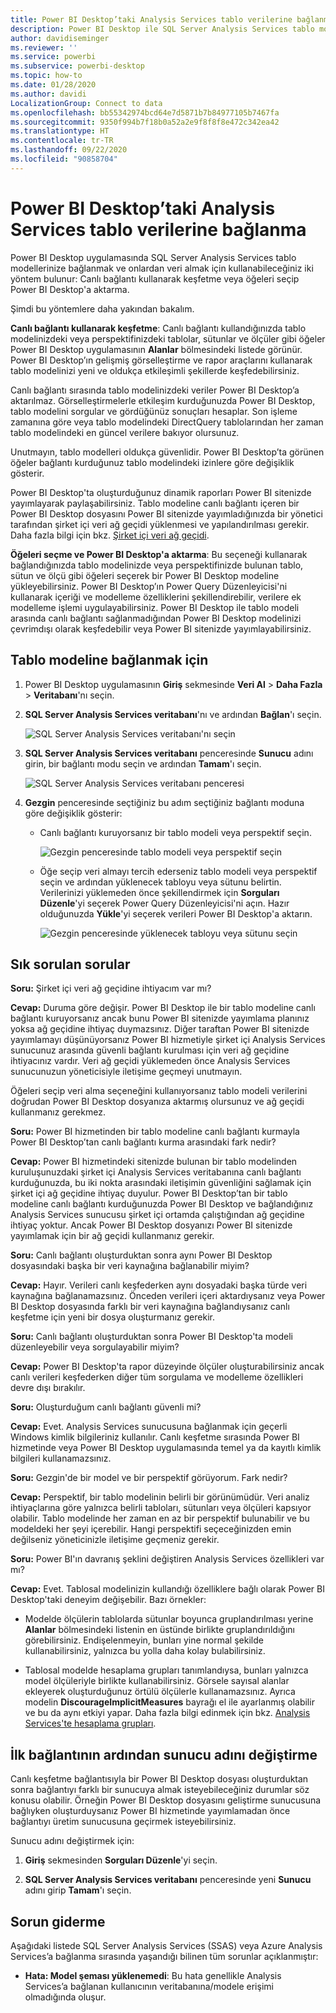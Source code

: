 ```yaml
---
title: Power BI Desktop’taki Analysis Services tablo verilerine bağlanma
description: Power BI Desktop ile SQL Server Analysis Services tablo modellerinize bağlanmak ve onlardan veri almak için canlı bağlantı kullanabilir veya Power BI Desktop'a aktarılacak öğeleri seçebilirsiniz.
author: davidiseminger
ms.reviewer: ''
ms.service: powerbi
ms.subservice: powerbi-desktop
ms.topic: how-to
ms.date: 01/28/2020
ms.author: davidi
LocalizationGroup: Connect to data
ms.openlocfilehash: bb55342974bcd64e7d5871b7b84977105b7467fa
ms.sourcegitcommit: 9350f994b7f18b0a52a2e9f8f8f8e472c342ea42
ms.translationtype: HT
ms.contentlocale: tr-TR
ms.lasthandoff: 09/22/2020
ms.locfileid: "90858704"
---
```

# <a name="connect-to-analysis-services-tabular-data-in-power-bi-desktop"></a>Power BI Desktop’taki Analysis Services tablo verilerine bağlanma
Power BI Desktop uygulamasında SQL Server Analysis Services tablo modellerinize bağlanmak ve onlardan veri almak için kullanabileceğiniz iki yöntem bulunur: Canlı bağlantı kullanarak keşfetme veya öğeleri seçip Power BI Desktop'a aktarma.

Şimdi bu yöntemlere daha yakından bakalım.

**Canlı bağlantı kullanarak keşfetme**: Canlı bağlantı kullandığınızda tablo modelinizdeki veya perspektifinizdeki tablolar, sütunlar ve ölçüler gibi öğeler Power BI Desktop uygulamasının **Alanlar** bölmesindeki listede görünür. Power BI Desktop’ın gelişmiş görselleştirme ve rapor araçlarını kullanarak tablo modelinizi yeni ve oldukça etkileşimli şekillerde keşfedebilirsiniz.

Canlı bağlantı sırasında tablo modelinizdeki veriler Power BI Desktop’a aktarılmaz. Görselleştirmelerle etkileşim kurduğunuzda Power BI Desktop, tablo modelini sorgular ve gördüğünüz sonuçları hesaplar. Son işleme zamanına göre veya tablo modelindeki DirectQuery tablolarından her zaman tablo modelindeki en güncel verilere bakıyor olursunuz. 

Unutmayın, tablo modelleri oldukça güvenlidir. Power BI Desktop’ta görünen öğeler bağlantı kurduğunuz tablo modelindeki izinlere göre değişiklik gösterir.

Power BI Desktop'ta oluşturduğunuz dinamik raporları Power BI sitenizde yayımlayarak paylaşabilirsiniz. Tablo modeline canlı bağlantı içeren bir Power BI Desktop dosyasını Power BI sitenizde yayımladığınızda bir yönetici tarafından şirket içi veri ağ geçidi yüklenmesi ve yapılandırılması gerekir. Daha fazla bilgi için bkz. [Şirket içi veri ağ geçidi](service-gateway-onprem.md).

**Öğeleri seçme ve Power BI Desktop'a aktarma**: Bu seçeneği kullanarak bağlandığınızda tablo modelinizde veya perspektifinizde bulunan tablo, sütun ve ölçü gibi öğeleri seçerek bir Power BI Desktop modeline yükleyebilirsiniz. Power BI Desktop’ın Power Query Düzenleyicisi'ni kullanarak içeriği ve modelleme özelliklerini şekillendirebilir, verilere ek modelleme işlemi uygulayabilirsiniz. Power BI Desktop ile tablo modeli arasında canlı bağlantı sağlanmadığından Power BI Desktop modelinizi çevrimdışı olarak keşfedebilir veya Power BI sitenizde yayımlayabilirsiniz.

## <a name="to-connect-to-a-tabular-model"></a>Tablo modeline bağlanmak için
1. Power BI Desktop uygulamasının **Giriş** sekmesinde **Veri Al** > **Daha Fazla** > **Veritabanı**'nı seçin.
   
1. **SQL Server Analysis Services veritabanı**'nı ve ardından **Bağlan**'ı seçin.
   
   ![SQL Server Analysis Services veritabanı'nı seçin](media/desktop-analysis-services-tabular-data/pbid_sqlas_getdata_as.png)
3. **SQL Server Analysis Services veritabanı** penceresinde **Sunucu** adını girin, bir bağlantı modu seçin ve ardından **Tamam**'ı seçin.
   
   ![SQL Server Analysis Services veritabanı penceresi](media/desktop-analysis-services-tabular-data/pbid_sqlas_getdata_as_server.png)
4. **Gezgin** penceresinde seçtiğiniz bu adım seçtiğiniz bağlantı moduna göre değişiklik gösterir:

   - Canlı bağlantı kuruyorsanız bir tablo modeli veya perspektif seçin.
  
      ![Gezgin penceresinde tablo modeli veya perspektif seçin](media/desktop-analysis-services-tabular-data/pbid_sqlas_getdata_as_live.png)
   - Öğe seçip veri almayı tercih ederseniz tablo modeli veya perspektif seçin ve ardından yüklenecek tabloyu veya sütunu belirtin. Verilerinizi yüklemeden önce şekillendirmek için **Sorguları Düzenle**'yi seçerek Power Query Düzenleyicisi'ni açın. Hazır olduğunuzda **Yükle**'yi seçerek verileri Power BI Desktop'a aktarın.

      ![Gezgin penceresinde yüklenecek tabloyu veya sütunu seçin](media/desktop-analysis-services-tabular-data/pbid_sqlas_getdata_as_select.png)

## <a name="frequently-asked-questions"></a>Sık sorulan sorular
**Soru:** Şirket içi veri ağ geçidine ihtiyacım var mı?

**Cevap:** Duruma göre değişir. Power BI Desktop ile bir tablo modeline canlı bağlantı kuruyorsanız ancak bunu Power BI sitenizde yayımlama planınız yoksa ağ geçidine ihtiyaç duymazsınız. Diğer taraftan Power BI sitenizde yayımlamayı düşünüyorsanız Power BI hizmetiyle şirket içi Analysis Services sunucunuz arasında güvenli bağlantı kurulması için veri ağ geçidine ihtiyacınız vardır. Veri ağ geçidi yüklemeden önce Analysis Services sunucunuzun yöneticisiyle iletişime geçmeyi unutmayın.

Öğeleri seçip veri alma seçeneğini kullanıyorsanız tablo modeli verilerini doğrudan Power BI Desktop dosyanıza aktarmış olursunuz ve ağ geçidi kullanmanız gerekmez.

**Soru:** Power BI hizmetinden bir tablo modeline canlı bağlantı kurmayla Power BI Desktop’tan canlı bağlantı kurma arasındaki fark nedir?

**Cevap:** Power BI hizmetindeki sitenizde bulunan bir tablo modelinden kuruluşunuzdaki şirket içi Analysis Services veritabanına canlı bağlantı kurduğunuzda, bu iki nokta arasındaki iletişimin güvenliğini sağlamak için şirket içi ağ geçidine ihtiyaç duyulur. Power BI Desktop’tan bir tablo modeline canlı bağlantı kurduğunuzda Power BI Desktop ve bağlandığınız Analysis Services sunucusu şirket içi ortamda çalıştığından ağ geçidine ihtiyaç yoktur. Ancak Power BI Desktop dosyanızı Power BI sitenizde yayımlamak için bir ağ geçidi kullanmanız gerekir.

**Soru:** Canlı bağlantı oluşturduktan sonra aynı Power BI Desktop dosyasındaki başka bir veri kaynağına bağlanabilir miyim?

**Cevap:** Hayır. Verileri canlı keşfederken aynı dosyadaki başka türde veri kaynağına bağlanamazsınız. Önceden verileri içeri aktardıysanız veya Power BI Desktop dosyasında farklı bir veri kaynağına bağlandıysanız canlı keşfetme için yeni bir dosya oluşturmanız gerekir.

**Soru:** Canlı bağlantı oluşturduktan sonra Power BI Desktop'ta modeli düzenleyebilir veya sorgulayabilir miyim?

**Cevap:** Power BI Desktop'ta rapor düzeyinde ölçüler oluşturabilirsiniz ancak canlı verileri keşfederken diğer tüm sorgulama ve modelleme özellikleri devre dışı bırakılır.

**Soru:** Oluşturduğum canlı bağlantı güvenli mi?

**Cevap:** Evet. Analysis Services sunucusuna bağlanmak için geçerli Windows kimlik bilgileriniz kullanılır. Canlı keşfetme sırasında Power BI hizmetinde veya Power BI Desktop uygulamasında temel ya da kayıtlı kimlik bilgileri kullanamazsınız.

**Soru:** Gezgin'de bir model ve bir perspektif görüyorum. Fark nedir?

**Cevap:** Perspektif, bir tablo modelinin belirli bir görünümüdür. Veri analiz ihtiyaçlarına göre yalnızca belirli tabloları, sütunları veya ölçüleri kapsıyor olabilir. Tablo modelinde her zaman en az bir perspektif bulunabilir ve bu modeldeki her şeyi içerebilir. Hangi perspektifi seçeceğinizden emin değilseniz yöneticinizle iletişime geçmeniz gerekir.

**Soru:** Power BI'ın davranış şeklini değiştiren Analysis Services özellikleri var mı?

**Cevap:** Evet. Tablosal modelinizin kullandığı özelliklere bağlı olarak Power BI Desktop'taki deneyim değişebilir. Bazı örnekler:
* Modelde ölçülerin tablolarda sütunlar boyunca gruplandırılması yerine **Alanlar** bölmesindeki listenin en üstünde birlikte gruplandırıldığını görebilirsiniz. Endişelenmeyin, bunları yine normal şekilde kullanabilirsiniz, yalnızca bu yolla daha kolay bulabilirsiniz.

* Tablosal modelde hesaplama grupları tanımlandıysa, bunları yalnızca model ölçüleriyle birlikte kullanabilirsiniz. Görsele sayısal alanlar ekleyerek oluşturduğunuz örtülü ölçülerle kullanamazsınız. Ayrıca modelin **DiscourageImplicitMeasures** bayrağı el ile ayarlanmış olabilir ve bu da aynı etkiyi yapar. Daha fazla bilgi edinmek için bkz. [Analysis Services'te hesaplama grupları](/analysis-services/tabular-models/calculation-groups#benefits).

## <a name="to-change-the-server-name-after-initial-connection"></a>İlk bağlantının ardından sunucu adını değiştirme
Canlı keşfetme bağlantısıyla bir Power BI Desktop dosyası oluşturduktan sonra bağlantıyı farklı bir sunucuya almak isteyebileceğiniz durumlar söz konusu olabilir. Örneğin Power BI Desktop dosyasını geliştirme sunucusuna bağlıyken oluşturduysanız Power BI hizmetinde yayımlamadan önce bağlantıyı üretim sunucusuna geçirmek isteyebilirsiniz.

Sunucu adını değiştirmek için:

1. **Giriş** sekmesinden **Sorguları Düzenle**'yi seçin.

2. **SQL Server Analysis Services veritabanı** penceresinde yeni **Sunucu** adını girip **Tamam**'ı seçin.

   
## <a name="troubleshooting"></a>Sorun giderme 
Aşağıdaki listede SQL Server Analysis Services (SSAS) veya Azure Analysis Services’a bağlanma sırasında yaşandığı bilinen tüm sorunlar açıklanmıştır: 

* **Hata: Model şeması yüklenemedi**: Bu hata genellikle Analysis Services’a bağlanan kullanıcının veritabanına/modele erişimi olmadığında oluşur.